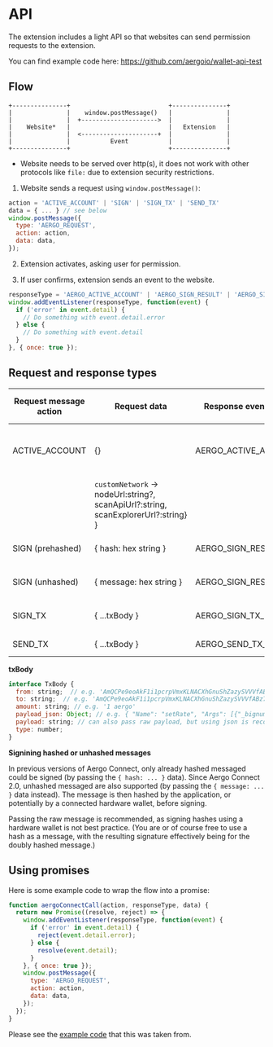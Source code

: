 API
===

The extension includes a light API so that websites can send permission requests to the extension.

You can find example code here: https://github.com/aergoio/wallet-api-test

Flow
----

```
+---------------+                           +---------------+
|               |    window.postMessage()   |               |
|               |  +--------------------->  |               |
|    Website*   |                           |   Extension   |
|               |  <---------------------+  |               |
|               |           Event           |               |
+---------------+                           +---------------+
```

* Website needs to be served over http(s), it does not work with other protocols like `file:` due to extension security restrictions.

1. Website sends a request using `window.postMessage()`:
```js
action = 'ACTIVE_ACCOUNT' | 'SIGN' | 'SIGN_TX' | 'SEND_TX'
data = { ... } // see below
window.postMessage({
  type: 'AERGO_REQUEST',
  action: action,
  data: data,
});
```

2. Extension activates, asking user for permission.

3. If user confirms, extension sends an event to the website.
```js
responseType = 'AERGO_ACTIVE_ACCOUNT' | 'AERGO_SIGN_RESULT' | 'AERGO_SIGN_TX_RESULT' | 'AERGO_SEND_TX_RESULT'
window.addEventListener(responseType, function(event) {
  if ('error' in event.detail) {
    // Do something with event.detail.error
  } else {
    // Do something with event.detail
  }
}, { once: true });
```

Request and response types
--------------------------

| Request message action | Request data            | Response event name  | Response event detail                             |
|------------------------|-------------------------|----------------------|---------------------------------------------------|
| ACTIVE_ACCOUNT         | {}                      | AERGO_ACTIVE_ACCOUNT | { account: { address: string, chainId: string,    |
|                        |                 `customNetwork` -> nodeUrl:string?, scanApiUrl?:string, scanExplorerUrl?:string} } |
| SIGN (prehashed)       | { hash: hex string }    | AERGO_SIGN_RESULT    | { signature: string }                             |
| SIGN (unhashed)        | { message: hex string } | AERGO_SIGN_RESULT    | { signature: string }                             |
| SIGN_TX                | { ...txBody }           | AERGO_SIGN_TX_RESULT | { signature: string }                             |
| SEND_TX                | { ...txBody }           | AERGO_SEND_TX_RESULT | { hash: string }                                  |

**txBody**

```js
interface TxBody {
  from: string;  // e.g. 'AmQCPe9eoAkF1i1pcrpVmxKLNACXhGnuShZazySVVVfABz78e7XT'
  to: string;  // e.g. 'AmQCPe9eoAkF1i1pcrpVmxKLNACXhGnuShZazySVVVfABz78e7XT'
  amount: string; // e.g. '1 aergo'
  payload_json: Object; // e.g. { "Name": "setRate", "Args": [{"_bignum": "9070000000"}] }
  payload: string; // can also pass raw payload, but using json is recommended for better UX
  type: number;
}
```

**Signining hashed or unhashed messages**

In previous versions of Aergo Connect, only already hashed messaged could be signed (by passing the `{ hash: ... }` data).
Since Aergo Connect 2.0, unhashed messaged are also supported (by passing the `{ message: ... }` data instead).
The message is then hashed by the application, or potentially by a connected hardware wallet, before signing.

Passing the raw message is recommended, as signing hashes using a hardware wallet is not best practice.
(You are or of course free to use a hash as a message, with the resulting signature effectively being for the doubly hashed message.)

Using promises
--------------

Here is some example code to wrap the flow into a promise:

```js
function aergoConnectCall(action, responseType, data) {
  return new Promise((resolve, reject) => {
    window.addEventListener(responseType, function(event) {
      if ('error' in event.detail) {
        reject(event.detail.error);
      } else {
        resolve(event.detail);
      }
    }, { once: true });
    window.postMessage({
      type: 'AERGO_REQUEST',
      action: action,
      data: data,
    });
  });
}
```

Please see the [example code](https://github.com/aergoio/wallet-api-test/blob/master/script.js) that this was taken from.
